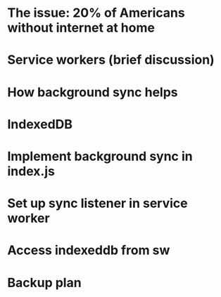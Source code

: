 # The issue: 20% of Americans without internet at home

# Service workers (brief discussion)

# How background sync helps

# IndexedDB

# Implement background sync in index.js

# Set up sync listener in service worker

# Access indexeddb from sw

# Backup plan